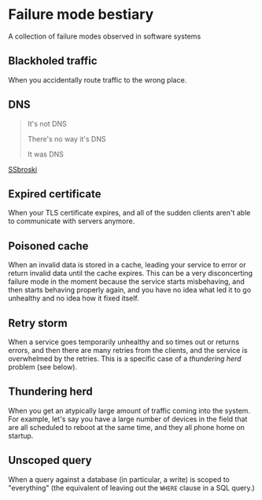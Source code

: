  # Failure mode bestiary

A collection of failure modes observed in software systems

## Blackholed traffic

When you accidentally route traffic to the wrong place.

## DNS

> It's not DNS
>
> There's no way it's DNS
>
> It was DNS

[SSbroski](https://www.reddit.com/r/homelab/comments/5i6kza/comment/db5rzub/?utm_source=share&utm_medium=web2x&context=🤽‍♂️3)

## Expired certificate

When your TLS certificate expires️, and all of the sudden clients aren't able to communicate with servers anymore.

## Poisoned cache

When an invalid data is stored in a cache, leading your service to error or return invalid data until the cache expires.
This can be a very disconcerting failure mode in the moment because the service starts misbehaving, and then starts behaving properly again, and you have no idea what led it to go unhealthy and no idea how it fixed itself.

## Retry storm

When a service goes temporarily unhealthy and so times out or returns errors, and then there are many retries from the clients, and the service is overwhelmed by the retries. 
This is a specific case of a *thundering herd* problem (see below).

## Thundering herd

When you get an atypically large amount of traffic coming into the system. For example, let's say you have a large number of devices in the field that are all scheduled to reboot at the same time, and they all phone home on startup.


## Unscoped query

When a query against a database (in particular, a write) is scoped to "everything" (the equivalent of leaving out the `WHERE` clause in a SQL query.)

